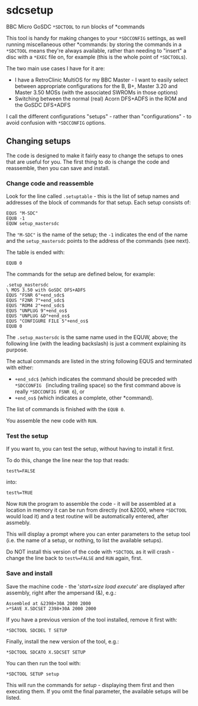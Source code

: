 # sdcsetup

BBC Micro GoSDC `*SDCTOOL` to run blocks of *commands

This tool is handy for making changes to your `*SDCCONFIG` settings, as well
running miscellaneous other *commands: by storing the commands in a `*SDCTOOL`
means they're always available, rather than needing to "insert" a disc with a
`*EXEC` file on, for example (this is the whole point of `*SDCTOOL`s).

The two main use cases I have for it are:

* I have a RetroClinic MultiOS for my BBC Master - I want to easily select between appropriate configurations for the B, B+, Master 3.20 and Master 3.50 MOSs (with the associated SWROMs in those options)
* Switching between the normal (real) Acorn DFS+ADFS in the ROM and the GoSDC DFS+ADFS

I call the different configurations "setups" - rather than "configurations" -
to avoid confusion with `*SDCCONFIG` options.

## Changing setups

The code is designed to make it fairly easy to change the setups to ones that
are useful for you.  The first thing to do is change the code and reassemble,
then you can save and install.

### Change code and reassemble

Look for the line called `.setuptable` - this is the list of setup names and
addresses of the block of commands for that setup.  Each setup consists of:

    EQUS "M-SDC"
    EQUB -1
    EQUW setup_mastersdc

The `"M-SDC"` is the name of the setup; the `-1` indicates the end of the name
and the `setup_mastersdc` points to the address of the commands (see next).

The table is ended with:

    EQUB 0

The commands for the setup are defined below, for example:

    .setup_mastersdc
    \ MOS 3.50 with GoSDC DFS+ADFS
    EQUS "FSNR 6"+end_sdc$
    EQUS "F2NR 7"+end_sdc$
    EQUS "ROM4 2"+end_sdc$
    EQUS "UNPLUG 9"+end_os$
    EQUS "UNPLUG &D"+end_os$
    EQUS "CONFIGURE FILE 5"+end_os$
    EQUB 0

The `.setup_mastersdc` is the same name used in the EQUW, above; the following
line (with the leading backslash) is just a comment explaining its purpose.

The actual commands are listed in the string following EQUS and terminated
with either:

- `+end_sdc$` (which indicates the command should be preceded with `*SDCCONFIG `
(including trailing space) so the first command above is really `*SDCCONFIG
FSNR 6`), or
- `+end_os$` (which indicates a complete, other *command).

The list of commands is finished with the `EQUB 0`.

You assemble the new code with `RUN`.

### Test the setup

If you want to, you can test the setup, without having to install it first.

To do this, change the line near the top that reads:

    test%=FALSE

into:

    test%=TRUE

Now `RUN` the program to assemble the code - it will be assembled at a
location
in memory it can be run from directly (not &2000, where `*SDCTOOL` would load
it) and a test routine will be automatically entered, after assmebly.

This will display a prompt where you can enter parameters to the setup tool
(i.e. the name of a setup, or nothing, to list the available setups).

Do NOT install this version of the code with `*SDCTOOL` as it will crash -
change the line back to `test%=FALSE` and `RUN` again, first.

### Save and install

Save the machine code - the '_start+size load execute_' are displayed after
assembly, right after the ampersand (&), e.g.:

    Assembled at &2398+30A 2000 2000
    >*SAVE X.SDCSET 2398+30A 2000 2000

If you have a previous version of the tool installed, remove it first with:

    *SDCTOOL SDCDEL T SETUP

Finally, install the new version of the tool, e.g.:

    *SDCTOOL SDCATO X.SDCSET SETUP

You can then run the tool with:

    *SDCTOOL SETUP setup

This will run the commands for _setup_ - displaying them first and then
executing them.  If you omit the final parameter, the available setups will be
listed.
